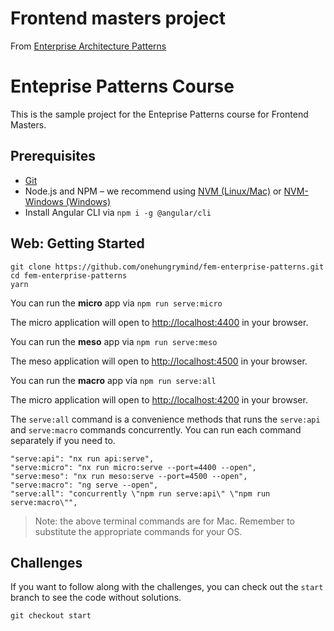 # Frontend masters project
From [Enterprise Architecture Patterns](https://frontendmasters.com/courses/enterprise-patterns/)
# Enteprise Patterns Course

This is the sample project for the Enteprise Patterns course for Frontend Masters.

## Prerequisites

- [Git](https://git-scm.com/book/en/v2/Getting-Started-Installing-Git)
- Node.js and NPM – we recommend using [NVM (Linux/Mac)](https://github.com/creationix/nvm) or [NVM-Windows (Windows)](https://github.com/coreybutler/nvm-windows)
- Install Angular CLI via `npm i -g @angular/cli`

## Web: Getting Started

```
git clone https://github.com/onehungrymind/fem-enterprise-patterns.git
cd fem-enterprise-patterns
yarn
```

You can run the **micro** app via `npm run serve:micro`

The micro application will open to [http://localhost:4400](http://localhost:4400) in your browser.

You can run the **meso** app via `npm run serve:meso`

The meso application will open to [http://localhost:4500](http://localhost:4500) in your browser.

You can run the **macro** app via `npm run serve:all`

The micro application will open to [http://localhost:4200](http://localhost:4200) in your browser.

The `serve:all` command is a convenience methods that runs the `serve:api` and `serve:macro` commands concurrently. You can run each command separately if you need to.

```
"serve:api": "nx run api:serve",
"serve:micro": "nx run micro:serve --port=4400 --open",
"serve:meso": "nx run meso:serve --port=4500 --open",
"serve:macro": "ng serve --open",
"serve:all": "concurrently \"npm run serve:api\" \"npm run serve:macro\"",
```

> Note: the above terminal commands are for Mac. Remember to substitute the appropriate commands for your OS.

## Challenges

If you want to follow along with the challenges, you can check out the `start` branch to see the code without solutions. 

```
git checkout start
```
